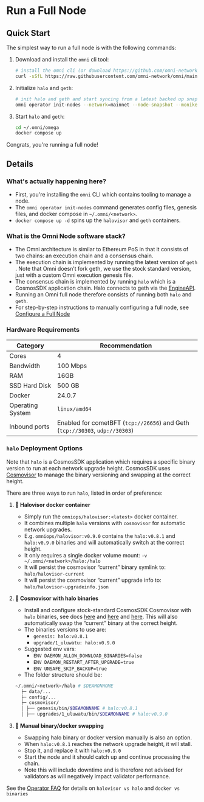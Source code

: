 # Run a Full Node

## Quick Start

The simplest way to run a full node is with the following commands:

1. Download and install the `omni` cli tool:
   ```bash
   # install the omni cli (or download https://github.com/omni-network/omni/releases/latest)
   curl -sSfL https://raw.githubusercontent.com/omni-network/omni/main/scripts/install_omni_cli.sh | bash -s
   ```
2. Initialize `halo` and `geth`:
   ```bash
   # init halo and geth and start syncing from a latest backed up snapshots for both halo and geth
   omni operator init-nodes --network=mainnet --node-snapshot --moniker=foo
   ```

3. Start `halo` and `geth`:
   ```bash
   cd ~/.omni/omega
   docker compose up
   ```

Congrats, you're running a full node!

## Details

### What's actually happening here?
- First, you're installing the `omni` CLI which contains tooling to manage a node.
- The `omni operator init-nodes` command generates config files, genesis files, and docker compose in `~/.omni/<network>`.
- `docker compose up -d` spins up the `halovisor` and `geth` containers.

### What is the Omni Node software stack?
- The Omni architecture is similar to Ethereum PoS in that it consists of two chains: an execution chain and a consensus chain.
- The execution chain is implemented by running the latest version of `geth` . Note that Omni doesn’t fork geth, we use the stock standard version, just with a custom Omni execution genesis file.
- The consensus chain is implemented by running `halo` which is a CosmosSDK application chain. Halo connects to geth via the [EngineAPI](https://geth.ethereum.org/docs/interacting-with-geth/rpc#engine-api).
- Running an Omni full node therefore consists of running both `halo` and `geth`.
- For step-by-step instructions to manually configuring a full node, see [Configure a Full Node](config.md)

### Hardware Requirements

| Category         | Recommendation                                                               |
|------------------|------------------------------------------------------------------------------|
| Cores            | 4                                                                            |
| Bandwidth        | 100 Mbps                                                                     |
| RAM              | 16GB                                                                         |
| SSD Hard Disk    | 500 GB                                                                       |
| Docker           | 24.0.7                                                                       |
| Operating System | `linux/amd64`                                                                |
| Inbound ports    | Enabled for cometBFT (`tcp://26656`) and Geth (`tcp://30303`, `udp://30303`) |

### `halo` Deployment Options

Note that `halo` is a CosmosSDK application which requires a specific binary version to run at each network upgrade height.
CosmosSDK uses [Cosmovisor](https://docs.cosmos.network/main/build/tooling/cosmovisor) to manage the binary versioning and swapping at the correct height.

There are three ways to run `halo`, listed in order of preference:

1. **🥇 Halovisor docker container**
    - Simply run the `omniops/halovisor:<latest>` docker container.
    - It combines multiple `halo` versions with `cosmovisor` for automatic network upgrades.
    - E.g. `omniops/halovisor:v0.9.0` contains the `halo:v0.8.1` and `halo:v0.9.0` binaries and will automatically switch at the correct height.
    - It only requires a single docker volume mount: `-v ~/.omni/<network>/halo:/halo`
    - It will persist the cosmovisor “current” binary symlink to: `halo/halovisor-current`
    - It will persist the cosmovisor “current” upgrade info to: `halo/halovisor-upgradeinfo.json`

2. **🥈 Cosmovisor with halo binaries**
    - Install and configure stock-standard CosmosSDK Cosmovisor with `halo` binaries, see docs [here](https://docs.cosmos.network/main/build/tooling/cosmovisor#setup) and [here](https://docs.archway.io/validators/running-a-node/cosmovisor) and [here](https://docs.junonetwork.io/validators/setting-up-cosmovisor). This will also automatically swap the “current” binary at the correct height.
    - The binaries versions to use are:
        - `genesis: halo:v0.8.1`
        - `upgrade/1_uluwatu: halo:v0.9.0`
    - Suggested env vars:
        - `ENV DAEMON_ALLOW_DOWNLOAD_BINARIES=false`
        - `ENV DAEMON_RESTART_AFTER_UPGRADE=true`
        - `ENV UNSAFE_SKIP_BACKUP=true`
    - The folder structure should be:
    ```bash
    ~/.omni/<network>/halo # $DEAMONHOME
      ├─ data/...
      ├─ config/...
      ├─ cosmovisor/
      │ ├── genesis/bin/$DEAMONNAME # halo:v0.8.1
      │ ├── upgrades/1_uluwatu/bin/$DEAMONNAME # halo:v0.9.0
    ```

3. **🥉 Manual binary/docker swapping**
    - Swapping halo binary or docker version manually is also an option.
    - When `halo:v0.8.1` reaches the network upgrade height, it will stall.
    - Stop it, and replace it with `halo:v0.9.0`
    - Start the node and it should catch up and continue processing the chain.
    - Note this will include downtime and is therefore not advised for validators as will negatively impact validator performance.

See the [Operator FAQ](./faq.md)  for details on `halovisor vs halo` and `docker vs binaries`

